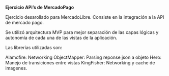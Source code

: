 **Ejercicio APi’s de MercadoPago**

Ejercicio desarollado para MercadoLibre. Consiste en la integración a la API de mercado pago.

Se utilizó arquitectura MVP para mejor separación de las capas lógicas y autonomía de cada una de las vistas de la aplicación.

Las librerías utilizadas son:

Alamofire: Networking
ObjectMapper: Parsing reponse json a objeto
Hero: Manejo de transiciones entre vistas
KingFisher: Networking y cache de imagenes.


